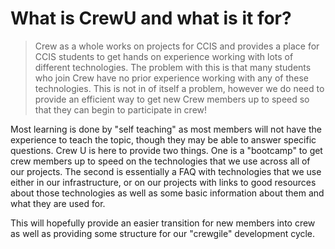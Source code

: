 What is CrewU and what is it for?
================================

> Crew as a whole works on projects for CCIS and provides a place for CCIS
students to get hands on experience working with lots of different
technologies. The problem with this is that many students who join Crew have
no prior experience working with any of these technologies. This is not in of
itself a problem, however we do need to provide an efficient way to get new
Crew members up to speed so that they can begin to participate in crew!

Most learning is done by "self teaching" as most members will not have the
experience to teach the topic, though they may be able to answer specific
questions. Crew U is here to provide two things. One is a "bootcamp" to
get crew members up to speed on  the technologies that we use across all of our
projects. The second is essentially a FAQ with technologies that we use either
in our infrastructure, or on our projects with links to good resources about
those technologies as well as some basic information about them and what they
are used for.

This will hopefully provide an easier transition for new members into crew as
well as providing some structure for our "crewgile" development cycle.
